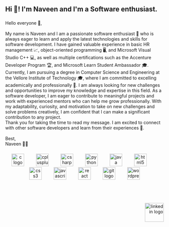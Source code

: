<h2 align="left">Hi 👋! I'm Naveen and I'm a Software enthusiast.</h2>

###

<p align="left">Hello everyone 👋,<br><br>My name is Naveen and I am a passionate software enthusiast 🤖 who is always eager to learn and apply the latest technologies and skills for software development. I have gained valuable experience in basic HR management 📈, object-oriented programming 🖥️, and Microsoft Visual Studio C++ 💻, as well as multiple certifications such as the Accenture Developer Program 🏆, and Microsoft Learn Student Ambassador 🎓.<br>Currently, I am pursuing a degree in Computer Science and Engineering at the Vellore Institute of Technology 🎓, where I am committed to excelling academically and professionally 🚀. I am always looking for new challenges and opportunities to improve my knowledge and expertise in this field. As a software developer, I am eager to contribute to meaningful projects and work with experienced mentors who can help me grow professionally. With my adaptability, curiosity, and motivation to take on new challenges and solve problems creatively, I am confident that I can make a significant contribution to any project.<br>Thank you for taking the time to read my message. I am excited to connect with other software developers and learn from their experiences 🤝.<br><br>Best,<br>Naveen 👨‍💻</p>

###

<div align="center">
<img src="https://cdn.jsdelivr.net/gh/devicons/devicon/icons/c/c-original.svg" height="40" alt="c logo" />
<img width="30" />
<img src="https://cdn.jsdelivr.net/gh/devicons/devicon/icons/cplusplus/cplusplus-original.svg" height="40" alt="cplusplus logo" />
<img width="30" />
<img src="https://cdn.jsdelivr.net/gh/devicons/devicon/icons/csharp/csharp-original.svg" height="40" alt="csharp logo" />
<img width="30" />
<img src="https://cdn.jsdelivr.net/gh/devicons/devicon/icons/python/python-original.svg" height="40" alt="python logo" />
<img width="30" />
<img src="https://cdn.jsdelivr.net/gh/devicons/devicon/icons/java/java-original.svg" height="40" alt="java logo" />
<img width="30" />
<img src="https://cdn.jsdelivr.net/gh/devicons/devicon/icons/html5/html5-original.svg" height="40" alt="html5 logo" />
<img width="30" />
<img src="https://cdn.jsdelivr.net/gh/devicons/devicon/icons/css3/css3-original.svg" height="40" alt="css3 logo" />
<img width="30" />
<img src="https://cdn.jsdelivr.net/gh/devicons/devicon/icons/javascript/javascript-original.svg" height="40" alt="javascript logo" />
<img width="30" />
<img src="https://cdn.jsdelivr.net/gh/devicons/devicon/icons/react/react-original.svg" height="40" alt="react logo" />
<img width="30" />
<img src="https://cdn.jsdelivr.net/gh/devicons/devicon/icons/git/git-original.svg" height="40" alt="git logo" />
<img width="30" />
<img src="https://cdn.jsdelivr.net/gh/devicons/devicon/icons/wordpress/wordpress-original.svg" height="40" alt="wordpress logo" />
</div>

###
<br><br>
<div align="right">
  <a href="https://www.linkedin.com/in/naveen-kumar-35393a246/" target="_blank">
    <img src="https://img.shields.io/static/v1?message=LinkedIn&logo=linkedin&label=&color=0077B5&logoColor=white&labelColor=&style=for-the-badge" height="60" alt="linkedin logo"  />
  </a>
</div>

###
